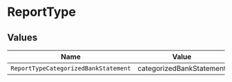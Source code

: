 # ReportType


## Values

| Name                                 | Value                                |
| ------------------------------------ | ------------------------------------ |
| `ReportTypeCategorizedBankStatement` | categorizedBankStatement             |
